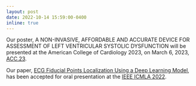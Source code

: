 ```yaml
---
layout: post
date: 2022-10-14 15:59:00-0400
inline: true
---
```

Our poster, A NON-INVASIVE, AFFORDABLE AND ACCURATE DEVICE FOR ASSESSMENT OF LEFT VENTRICULAR SYSTOLIC DYSFUNCTION will be presented at the American College of Cardiology 2023, on March 6, 2023, [ACC.23](https://www.abstractsonline.com/pp8/#!/10674/session/1150).

Our paper, [ECG Fiducial Points Localization Using a Deep Learning Model](https://li-kan.github.io/assets/pdf/ICMLA2022.pdf), has been accepted for oral presentation at the [IEEE ICMLA 2022](https://www.icmla-conference.org/icmla22/).
